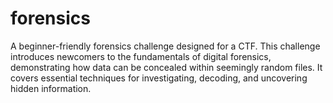 # forensics
A beginner-friendly forensics challenge designed for a CTF. This challenge introduces newcomers to the fundamentals of digital forensics, demonstrating how data can be concealed within seemingly random files. It covers essential techniques for investigating, decoding, and uncovering hidden information.
